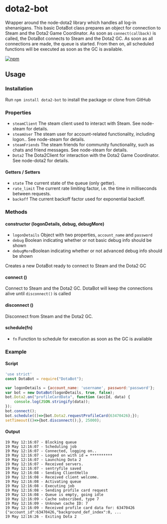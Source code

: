 # dota2-bot
Wrapper around the node-dota2 library which handles all log-in shenanigans. 
This basic DotaBot class prepares an object for connection to Steam and the 
Dota2 Game Coordinator. As soon as `connect(callback)` is called, the DotaBot 
connects to Steam and the Dota2 GC. As soon as all connections are made, 
the queue is started. From then on, all scheduled functions will be executed as 
soon as the GC is available.

[![npm](https://img.shields.io/npm/v/dota2-bot.svg?maxAge=2592000&style=flat-square)](https://www.npmjs.com/package/dota2-bot)

## Usage
### Installation
Run `npm install dota2-bot` to install the package or clone from GitHub

### Properties
* `steamClient` The steam client used to interact with Steam. See node-steam for details.
* `steamUser` The steam user for account-related functionality, including logon.. See node-steam for details.
* `steamFriends` The steam friends for community functionality, such as chats and friend messages. See node-steam for details.
* `Dota2` The Dota2Client for interaction with the Dota2 Game Coordinator. See node-dota2 for details.
#### Getters / Setters
* `state` The current state of the queue (only getter).
* `rate_limit` The current rate limiting factor, i.e. the time in milliseconds between requests.
* `backoff` The current backoff factor used for exponential backoff.

### Methods
#### constructor (logonDetails, debug, debugMore)
* `logonDetails` Object with two properties, `account_name` and `password`
* `debug` Boolean indicating whether or not basic debug info should be shown
* `debugMore`Boolean indicating whether or not advanced debug info should be shown

Creates a new DotaBot ready to connect to Steam and the Dota2 GC

#### connect ()
Connect to Steam and the Dota2 GC. DotaBot will keep the connections alive until `disconnect()` is called

#### disconnect ()
Disconnect from Steam and the Dota2 GC.

#### schedule(fn)
* `fn` Function to schedule for execution as soon as the GC is available

### Example

#### Script
```javascript
'use strict'
const DotaBot = require("DotaBot");

var logonDetails = {account_name: 'username', password:'password'};
var bot = new DotaBot(logonDetails, true, false);
bot.Dota2.on("profileCardData", function (accId, data) {
    console.log(JSON.stringify(data));
});
bot.connect();
bot.schedule(()=>{bot.Dota2.requestProfileCard(63470426);});
setTimeout(()=>{bot.disconnect();}, 25000);
```

#### Output
```
19 May 12:16:07 - Blocking queue
19 May 12:16:07 - Scheduling job
19 May 12:16:07 - Connected, logging on..
19 May 12:16:07 - Logged on with id = **********
19 May 12:16:07 - Launching Dota 2
19 May 12:16:07 - Received servers.
19 May 12:16:07 - sentryfile saved
19 May 12:16:08 - Sending ClientHello
19 May 12:16:08 - Received client welcome.
19 May 12:16:08 - Activating queue
19 May 12:16:08 - Executing job
19 May 12:16:08 - Sending profile card request
19 May 12:16:08 - Queue is empty, going idle
19 May 12:16:09 - Cache subscribed, type 7
19 May 12:16:09 - Unknown cache ID: 7
19 May 12:16:09 - Received profile card data for: 63470426
{"account_id":63470426,"background_def_index":0, ...
19 May 12:16:26 - Exiting Dota 2
```